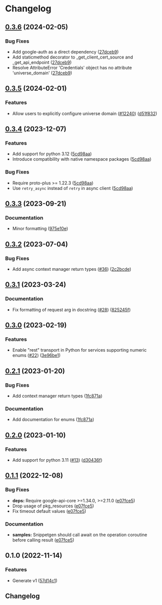 # Changelog

## [0.3.6](https://github.com/googleapis/google-cloud-python/compare/google-cloud-gsuiteaddons-v0.3.5...google-cloud-gsuiteaddons-v0.3.6) (2024-02-05)


### Bug Fixes

* Add google-auth as a direct dependency ([27dceb9](https://github.com/googleapis/google-cloud-python/commit/27dceb901cb9bf28da82925ad382ce7c58e91f38))
* Add staticmethod decorator to _get_client_cert_source and _get_api_endpoint ([27dceb9](https://github.com/googleapis/google-cloud-python/commit/27dceb901cb9bf28da82925ad382ce7c58e91f38))
* Resolve AttributeError 'Credentials' object has no attribute 'universe_domain' ([27dceb9](https://github.com/googleapis/google-cloud-python/commit/27dceb901cb9bf28da82925ad382ce7c58e91f38))

## [0.3.5](https://github.com/googleapis/google-cloud-python/compare/google-cloud-gsuiteaddons-v0.3.4...google-cloud-gsuiteaddons-v0.3.5) (2024-02-01)


### Features

* Allow users to explicitly configure universe domain ([#12240](https://github.com/googleapis/google-cloud-python/issues/12240)) ([d51f832](https://github.com/googleapis/google-cloud-python/commit/d51f83298f89dbae23af1a146411b296eba6bba2))

## [0.3.4](https://github.com/googleapis/google-cloud-python/compare/google-cloud-gsuiteaddons-v0.3.3...google-cloud-gsuiteaddons-v0.3.4) (2023-12-07)


### Features

* Add support for python 3.12 ([5cd98aa](https://github.com/googleapis/google-cloud-python/commit/5cd98aa0e8ead2eef82ecdcef4141b33a7da2b5a))
* Introduce compatibility with native namespace packages ([5cd98aa](https://github.com/googleapis/google-cloud-python/commit/5cd98aa0e8ead2eef82ecdcef4141b33a7da2b5a))


### Bug Fixes

* Require proto-plus &gt;= 1.22.3 ([5cd98aa](https://github.com/googleapis/google-cloud-python/commit/5cd98aa0e8ead2eef82ecdcef4141b33a7da2b5a))
* Use `retry_async` instead of `retry` in async client ([5cd98aa](https://github.com/googleapis/google-cloud-python/commit/5cd98aa0e8ead2eef82ecdcef4141b33a7da2b5a))

## [0.3.3](https://github.com/googleapis/python-gsuiteaddons/compare/v0.3.2...v0.3.3) (2023-09-21)


### Documentation

* Minor formatting ([975e10e](https://github.com/googleapis/python-gsuiteaddons/commit/975e10ec8e76826ba6ce4ace7aa5c4cd59affc71))

## [0.3.2](https://github.com/googleapis/python-gsuiteaddons/compare/v0.3.1...v0.3.2) (2023-07-04)


### Bug Fixes

* Add async context manager return types ([#36](https://github.com/googleapis/python-gsuiteaddons/issues/36)) ([2c2bcde](https://github.com/googleapis/python-gsuiteaddons/commit/2c2bcde646d3b0e1550ea46e1008e7b7964f5f91))

## [0.3.1](https://github.com/googleapis/python-gsuiteaddons/compare/v0.3.0...v0.3.1) (2023-03-24)


### Documentation

* Fix formatting of request arg in docstring ([#28](https://github.com/googleapis/python-gsuiteaddons/issues/28)) ([825245f](https://github.com/googleapis/python-gsuiteaddons/commit/825245f81594feea5ee41ab64f4177e02d8f903d))

## [0.3.0](https://github.com/googleapis/python-gsuiteaddons/compare/v0.2.1...v0.3.0) (2023-02-19)


### Features

* Enable "rest" transport in Python for services supporting numeric enums ([#22](https://github.com/googleapis/python-gsuiteaddons/issues/22)) ([3e96be1](https://github.com/googleapis/python-gsuiteaddons/commit/3e96be1efbd9b39f40db4ceb46bf7c228ab2de73))

## [0.2.1](https://github.com/googleapis/python-gsuiteaddons/compare/v0.2.0...v0.2.1) (2023-01-20)


### Bug Fixes

* Add context manager return types ([1fc871a](https://github.com/googleapis/python-gsuiteaddons/commit/1fc871ae26d3d1988e0d12063300f1b95c87c1f3))


### Documentation

* Add documentation for enums ([1fc871a](https://github.com/googleapis/python-gsuiteaddons/commit/1fc871ae26d3d1988e0d12063300f1b95c87c1f3))

## [0.2.0](https://github.com/googleapis/python-gsuiteaddons/compare/v0.1.1...v0.2.0) (2023-01-10)


### Features

* Add support for python 3.11 ([#13](https://github.com/googleapis/python-gsuiteaddons/issues/13)) ([d30436f](https://github.com/googleapis/python-gsuiteaddons/commit/d30436fa933cbb007e86b9b0514bdb73d97bc7a4))

## [0.1.1](https://github.com/googleapis/python-gsuiteaddons/compare/v0.1.0...v0.1.1) (2022-12-08)


### Bug Fixes

* **deps:** Require google-api-core &gt;=1.34.0, >=2.11.0  ([e07fce5](https://github.com/googleapis/python-gsuiteaddons/commit/e07fce502d57a37fd901a97cce753ecbcf773143))
* Drop usage of pkg_resources ([e07fce5](https://github.com/googleapis/python-gsuiteaddons/commit/e07fce502d57a37fd901a97cce753ecbcf773143))
* Fix timeout default values ([e07fce5](https://github.com/googleapis/python-gsuiteaddons/commit/e07fce502d57a37fd901a97cce753ecbcf773143))


### Documentation

* **samples:** Snippetgen should call await on the operation coroutine before calling result ([e07fce5](https://github.com/googleapis/python-gsuiteaddons/commit/e07fce502d57a37fd901a97cce753ecbcf773143))

## 0.1.0 (2022-11-14)


### Features

* Generate v1 ([57d14c1](https://github.com/googleapis/python-gsuiteaddons/commit/57d14c10830674d1bcd314ee39d5eedfcc60159c))

## Changelog
